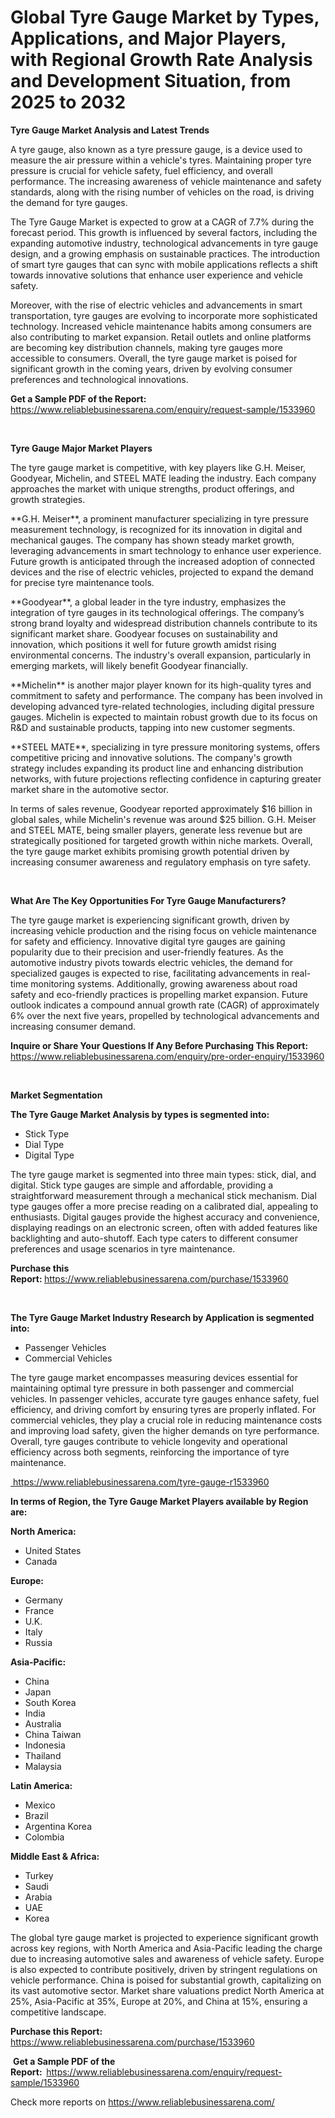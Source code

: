 <p><h1>Global Tyre Gauge Market by Types, Applications, and Major Players, with Regional Growth Rate Analysis and Development Situation, from 2025 to 2032</h1></p><p><strong>Tyre Gauge Market Analysis and Latest Trends</strong></p>
<p><p>A tyre gauge, also known as a tyre pressure gauge, is a device used to measure the air pressure within a vehicle's tyres. Maintaining proper tyre pressure is crucial for vehicle safety, fuel efficiency, and overall performance. The increasing awareness of vehicle maintenance and safety standards, along with the rising number of vehicles on the road, is driving the demand for tyre gauges.</p><p>The Tyre Gauge Market is expected to grow at a CAGR of 7.7% during the forecast period. This growth is influenced by several factors, including the expanding automotive industry, technological advancements in tyre gauge design, and a growing emphasis on sustainable practices. The introduction of smart tyre gauges that can sync with mobile applications reflects a shift towards innovative solutions that enhance user experience and vehicle safety.</p><p>Moreover, with the rise of electric vehicles and advancements in smart transportation, tyre gauges are evolving to incorporate more sophisticated technology. Increased vehicle maintenance habits among consumers are also contributing to market expansion. Retail outlets and online platforms are becoming key distribution channels, making tyre gauges more accessible to consumers. Overall, the tyre gauge market is poised for significant growth in the coming years, driven by evolving consumer preferences and technological innovations.</p></p>
<p><strong>Get a Sample PDF of the Report:&nbsp;</strong> <a href="https://www.reliablebusinessarena.com/enquiry/request-sample/1533960?utm_campaign=3457&utm_medium=2&utm_source=Github&utm_content=ia&utm_term=08042025&utm_id=tyre-gauge">https://www.reliablebusinessarena.com/enquiry/request-sample/1533960</a></p>
<p>&nbsp;</p>
<p><strong>Tyre Gauge Major Market Players</strong></p>
<p><p>The tyre gauge market is competitive, with key players like G.H. Meiser, Goodyear, Michelin, and STEEL MATE leading the industry. Each company approaches the market with unique strengths, product offerings, and growth strategies.</p><p>**G.H. Meiser**, a prominent manufacturer specializing in tyre pressure measurement technology, is recognized for its innovation in digital and mechanical gauges. The company has shown steady market growth, leveraging advancements in smart technology to enhance user experience. Future growth is anticipated through the increased adoption of connected devices and the rise of electric vehicles, projected to expand the demand for precise tyre maintenance tools.</p><p>**Goodyear**, a global leader in the tyre industry, emphasizes the integration of tyre gauges in its technological offerings. The company’s strong brand loyalty and widespread distribution channels contribute to its significant market share. Goodyear focuses on sustainability and innovation, which positions it well for future growth amidst rising environmental concerns. The industry's overall expansion, particularly in emerging markets, will likely benefit Goodyear financially.</p><p>**Michelin** is another major player known for its high-quality tyres and commitment to safety and performance. The company has been involved in developing advanced tyre-related technologies, including digital pressure gauges. Michelin is expected to maintain robust growth due to its focus on R&D and sustainable products, tapping into new customer segments.</p><p>**STEEL MATE**, specializing in tyre pressure monitoring systems, offers competitive pricing and innovative solutions. The company's growth strategy includes expanding its product line and enhancing distribution networks, with future projections reflecting confidence in capturing greater market share in the automotive sector.</p><p>In terms of sales revenue, Goodyear reported approximately $16 billion in global sales, while Michelin's revenue was around $25 billion. G.H. Meiser and STEEL MATE, being smaller players, generate less revenue but are strategically positioned for targeted growth within niche markets. Overall, the tyre gauge market exhibits promising growth potential driven by increasing consumer awareness and regulatory emphasis on tyre safety.</p></p>
<p>&nbsp;</p>
<p><strong>What Are The Key Opportunities For Tyre Gauge Manufacturers?</strong></p>
<p><p>The tyre gauge market is experiencing significant growth, driven by increasing vehicle production and the rising focus on vehicle maintenance for safety and efficiency. Innovative digital tyre gauges are gaining popularity due to their precision and user-friendly features. As the automotive industry pivots towards electric vehicles, the demand for specialized gauges is expected to rise, facilitating advancements in real-time monitoring systems. Additionally, growing awareness about road safety and eco-friendly practices is propelling market expansion. Future outlook indicates a compound annual growth rate (CAGR) of approximately 6% over the next five years, propelled by technological advancements and increasing consumer demand.</p></p>
<p><strong>Inquire or Share Your Questions If Any Before Purchasing This Report:</strong> <a href="https://www.reliablebusinessarena.com/enquiry/pre-order-enquiry/1533960?utm_campaign=3457&utm_medium=2&utm_source=Github&utm_content=ia&utm_term=08042025&utm_id=tyre-gauge">https://www.reliablebusinessarena.com/enquiry/pre-order-enquiry/1533960</a></p>
<p>&nbsp;</p>
<p><strong>Market Segmentation</strong></p>
<p><strong>The Tyre Gauge Market Analysis by types is segmented into:</strong></p>
<p><ul><li>Stick Type</li><li>Dial Type</li><li>Digital Type</li></ul></p>
<p><p>The tyre gauge market is segmented into three main types: stick, dial, and digital. Stick type gauges are simple and affordable, providing a straightforward measurement through a mechanical stick mechanism. Dial type gauges offer a more precise reading on a calibrated dial, appealing to enthusiasts. Digital gauges provide the highest accuracy and convenience, displaying readings on an electronic screen, often with added features like backlighting and auto-shutoff. Each type caters to different consumer preferences and usage scenarios in tyre maintenance.</p></p>
<p><strong>Purchase this Report:&nbsp;</strong><a href="https://www.reliablebusinessarena.com/purchase/1533960?utm_campaign=3457&utm_medium=2&utm_source=Github&utm_content=ia&utm_term=08042025&utm_id=tyre-gauge">https://www.reliablebusinessarena.com/purchase/1533960</a></p>
<p>&nbsp;</p>
<p><strong>The Tyre Gauge Market Industry Research by Application is segmented into:</strong></p>
<p><ul><li>Passenger Vehicles</li><li>Commercial Vehicles</li></ul></p>
<p><p>The tyre gauge market encompasses measuring devices essential for maintaining optimal tyre pressure in both passenger and commercial vehicles. In passenger vehicles, accurate tyre gauges enhance safety, fuel efficiency, and driving comfort by ensuring tyres are properly inflated. For commercial vehicles, they play a crucial role in reducing maintenance costs and improving load safety, given the higher demands on tyre performance. Overall, tyre gauges contribute to vehicle longevity and operational efficiency across both segments, reinforcing the importance of tyre maintenance.</p></p>
<p><a href="https://www.reliablebusinessarena.com/tyre-gauge-r1533960?utm_campaign=3457&utm_medium=2&utm_source=Github&utm_content=ia&utm_term=08042025&utm_id=tyre-gauge">&nbsp;https://www.reliablebusinessarena.com/tyre-gauge-r1533960</a></p>
<p><strong>In terms of Region, the Tyre Gauge Market Players available by Region are:</strong></p>
<p>
    <p> <strong> North America: </strong>
        <ul>
            <li>United States</li>
            <li>Canada</li>
        </ul>
        </p> 
    <p> <strong> Europe: </strong>
        <ul>
            <li>Germany</li>
            <li>France</li>
            <li>U.K.</li>
            <li>Italy</li>
            <li>Russia</li>
        </ul>
        </p> 
    <p> <strong> Asia-Pacific: </strong>
        <ul>
            <li>China</li>
            <li>Japan</li>
            <li>South Korea</li>
            <li>India</li>
            <li>Australia</li>
            <li>China Taiwan</li>
            <li>Indonesia</li>
            <li>Thailand</li>
            <li>Malaysia</li>
        </ul>
        </p> 
    <p> <strong> Latin America: </strong>
        <ul>
            <li>Mexico</li>
            <li>Brazil</li>
            <li>Argentina Korea</li>
            <li>Colombia</li>
        </ul>
        </p> 
    <p> <strong> Middle East & Africa: </strong>
        <ul>
            <li>Turkey</li>
            <li>Saudi</li>
            <li>Arabia</li>
            <li>UAE</li>
            <li>Korea</li>
        </ul>
    </p>
    </p>
<p><p>The global tyre gauge market is projected to experience significant growth across key regions, with North America and Asia-Pacific leading the charge due to increasing automotive sales and awareness of vehicle safety. Europe is also expected to contribute positively, driven by stringent regulations on vehicle performance. China is poised for substantial growth, capitalizing on its vast automotive sector. Market share valuations predict North America at 25%, Asia-Pacific at 35%, Europe at 20%, and China at 15%, ensuring a competitive landscape.</p></p>
<p><strong>Purchase this Report: </strong><a href="https://www.reliablebusinessarena.com/purchase/1533960?utm_campaign=3457&utm_medium=2&utm_source=Github&utm_content=ia&utm_term=08042025&utm_id=tyre-gauge">https://www.reliablebusinessarena.com/purchase/1533960</a></p>
<p>&nbsp;<strong>Get a Sample PDF of the Report:&nbsp;&nbsp;</strong><a href="https://www.reliablebusinessarena.com/enquiry/request-sample/1533960?utm_campaign=3457&utm_medium=2&utm_source=Github&utm_content=ia&utm_term=08042025&utm_id=tyre-gauge">https://www.reliablebusinessarena.com/enquiry/request-sample/1533960</a></p>
<p><strong></strong></p>
<p>Check more reports on <a href="https://www.reliablebusinessarena.com/?utm_campaign=3457&utm_medium=2&utm_source=Github&utm_content=ia&utm_term=08042025&utm_id=tyre-gauge">https://www.reliablebusinessarena.com/</a></p>